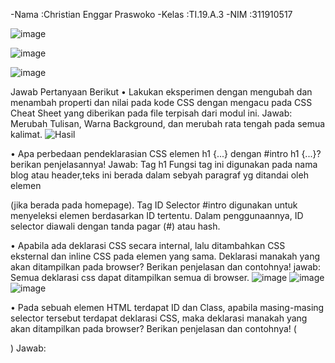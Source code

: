 -Nama  :Christian Enggar Praswoko
-Kelas :TI.19.A.3
-NIM :311910517

![image](https://user-images.githubusercontent.com/81626901/113732569-e5346d80-9723-11eb-831e-3c9432b3403c.png)

![image](https://user-images.githubusercontent.com/81626901/113732642-f1b8c600-9723-11eb-99d4-1970849ee391.png)

![image](https://user-images.githubusercontent.com/81626901/113732703-fed5b500-9723-11eb-9d61-0106346946fc.png)


 Jawab Pertanyaan Berikut
•	Lakukan eksperimen dengan mengubah dan menambah properti dan nilai pada kode CSS dengan mengacu pada CSS Cheat Sheet yang diberikan pada file terpisah dari modul ini.
  Jawab:  Merubah Tulisan, Warna Background, dan merubah rata tengah pada semua kalimat.
          ![Hasil](https://user-images.githubusercontent.com/81626901/113724093-33457300-971c-11eb-955f-9bb5f5afab07.png)
          
• Apa perbedaan pendeklarasian CSS elemen h1 {...} dengan #intro h1 {...}? berikan penjelasannya!
  Jawab: Tag h1 Fungsi tag ini digunakan pada nama blog atau header,teks ini berada dalam sebyah paragraf yg ditandai oleh elemen <p> (jika berada pada homepage).
         Tag ID Selector #intro digunakan untuk menyeleksi elemen berdasarkan ID tertentu. Dalam penggunaannya, ID selector diawali dengan tanda pagar (#) atau hash.
 
• Apabila ada deklarasi CSS secara internal, lalu ditambahkan CSS eksternal dan inline CSS pada elemen yang sama. Deklarasi manakah yang akan ditampilkan pada browser? Berikan
penjelasan dan contohnya!
  jawab:  Semua deklarasi css dapat ditampilkan semua di browser.
          ![image](https://user-images.githubusercontent.com/81626901/113727972-db107000-971f-11eb-92f2-7eaba6501d46.png)
          ![image](https://user-images.githubusercontent.com/81626901/113728027-e6fc3200-971f-11eb-99d7-dabcf3333889.png)
          ![image](https://user-images.githubusercontent.com/81626901/113728081-f1b6c700-971f-11eb-848b-4b5455df7010.png)

• Pada sebuah elemen HTML terdapat ID dan Class, apabila masing-masing selector tersebut terdapat deklarasi CSS, maka deklarasi manakah yang akan ditampilkan pada browser? Berikan
penjelasan dan contohnya! ( <p id="paragraf-1" class="text-paragraf"> )
  Jawab: 
